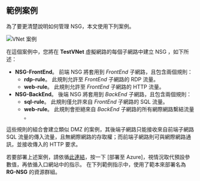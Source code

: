 ## <a name="sample-scenario"></a>範例案例
為了要更清楚說明如何管理 NSG，本文使用下列案例。

![VNet 案例](./media/virtual-networks-create-nsg-scenario-include/figure1.png)

在這個案例中，您將在 **TestVNet** 虛擬網路的每個子網路中建立 NSG ，如下所述： 

* **NSG-FrontEnd**。 前端 NSG 將套用到 *FrontEnd* 子網路，且包含兩個規則：    
  * **rdp-rule**。 此規則允許至 *FrontEnd* 子網路的 RDP 流量。
  * **web-rule**。 此規則允許至 *FrontEnd* 子網路的 HTTP 流量。
* **NSG-BackEnd**。 後端 NSG 將套用到 *BackEnd* 子網路，且包含兩個規則：    
  * **sql-rule**。 此規則僅允許來自 *FrontEnd* 子網路的 SQL 流量。
  * **web-rule**。 此規則會拒絕來自 *BackEnd* 子網路的所有網際網路繫結流量 。

這些規則的組合會建立類似 DMZ 的案例，其後端子網路只能接收來自前端子網路 SQL 流量的傳入流量，且無網際網路的存取權；而前端子網路則可與網際網路通訊，並接收傳入的 HTTP 要求。

若要部署上述案例，請依循[此連結](http://github.com/telmosampaio/azure-templates/tree/master/201-IaaS-WebFrontEnd-SQLBackEnd-NSG)，按一下 [部署至 Azure]，視情況取代預設參數值，再依循入口網站中的指示。 在下列範例指示中，使用了範本來部署名為 **RG-NSG** 的資源群組。 

